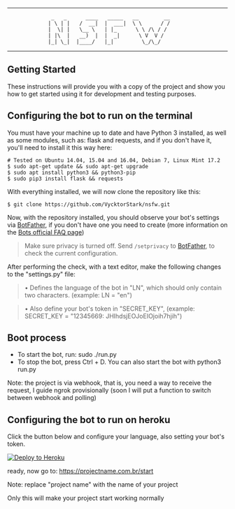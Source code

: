 * * *
                  _   _      ____   _____   __        __
                 | \ | |   /  __|  |  ___|  \ \      / /
                 |  \| |   \__ \   | |_      \ \ /\ / / 
                 | |\  |   __)  |  |  _|      \ V  V /  
                 |_| \_|  |____/   |_|         \_/\_/   

* * *

## Getting Started

These instructions will provide you with a copy of the project and show you how to get started using it for development and testing purposes.

## Configuring the bot to run on the terminal
You must have your machine up to date and have Python 3 installed, as well as some modules, such as: flask and requests, and if you don't have it, you'll need to install it this way here:
```
# Tested on Ubuntu 14.04, 15.04 and 16.04, Debian 7, Linux Mint 17.2
$ sudo apt-get update && sudo apt-get upgrade   
$ sudo apt install python3 && python3-pip
$ sudo pip3 install flask && requests
```
With everything installed, we will now clone the repository like this:

```
$ git clone https://github.com/VycktorStark/nsfw.git
```

Now, with the repository installed, you should observe your bot's settings via [BotFather](http://telegram.me/BotFather), if you don't have one you need to create (more information on the [Bots official FAQ page](https://core.telegram.org/bots/faq#what-messages-will-my-bot-get))

> Make sure privacy is turned off. Send `/setprivacy` to [BotFather](http://telegram.me/BotFather), to check the current configuration.

After performing the check, with a text editor, make the following changes to the "settings.py" file:
> •   Defines the language of the bot in "LN", which should only contain two characters. (example: LN = "en")

> •   Also define your bot's token in "SECRET_KEY", (example: SECRET_KEY = "12345669: JHIhdsjEOJoEIOjoih7hjih")

## Boot process

- To start the bot, run: sudo ./run.py
- To stop the bot, press Ctrl + D.
You can also start the bot with python3 run.py

Note: the project is via webhook, that is, you need a way to receive the request, I guide ngrok provisionally (soon I will put a function to switch between webhook and polling)

## Configuring the bot to run on heroku

Click the button below and configure your language, also setting your bot's token.

[![Deploy to Heroku](https://www.herokucdn.com/deploy/button.svg)](https://heroku.com/deploy)

ready, now go to: https://projectname.com.br/start

Note: replace "project name" with the name of your project

Only this will make your project start working normally
